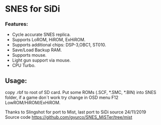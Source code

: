 # SNES for SiDi

### Features:
   - Cycle accurate SNES replica.
   - Supports LoROM, HiROM, ExHiROM.
   - Supports additional chips: DSP-3,OBC1, ST010.
   - Save/Load Backup RAM.
   - Supports mouse.
   - Light gun support via mouse.
   - CPU Turbo.
   
 ## Usage:
copy .rbf to root of SD card. Put some ROMs (.SCF, *.SMC, *.BIN) into SNES folder, if a game don´t work try change in OSD menu F12 LowROM/HiROM/ExHiROM.

Thanks to Slingshot for port to Mist, last port to SiDi source 24/11/2019
Source code https://github.com/gyurco/SNES_MiSTer/tree/mist
